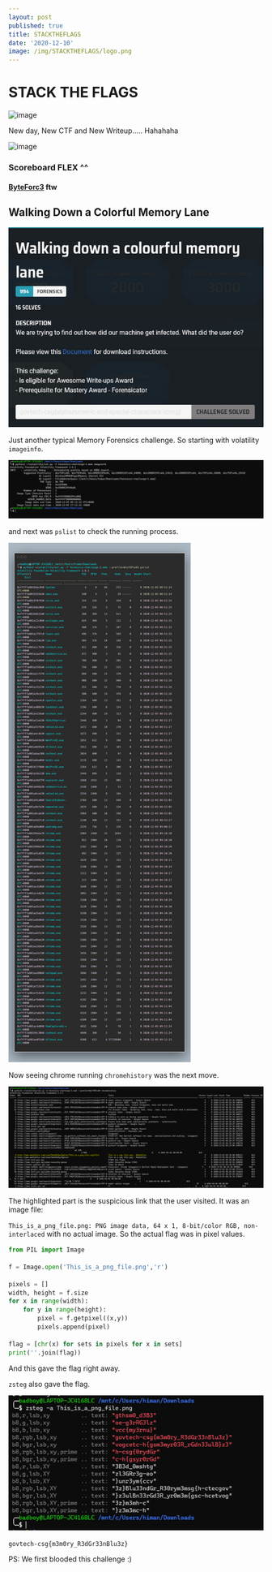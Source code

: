 ```yaml
---
layout: post
published: true
title: STACKTHEFLAGS
date: '2020-12-10'
image: /img/STACKTHEFLAGS/logo.png
---
```

# STACK THE FLAGS

![image](https://play.cat2.stf-2020.alttablabs.sg/img/main.776521d4.png)

New day, New CTF and New Writeup..... Hahahaha

![image](https://cdn.discordapp.com/attachments/773063605142552596/785159129223266315/unknown.png)

### Scoreboard FLEX ^^ 
#### [ByteForc3](https://ctftime.org/team/71631) ftw



## Walking Down a Colorful Memory Lane

![image](/img/STACKTHEFLAGS/1.png)

Just another typical Memory Forensics challenge. So starting with volatility `imageinfo`.

![image](/img/STACKTHEFLAGS/2.png)

and next was `pslist` to check the running process.

![image](/img/STACKTHEFLAGS/6.png)

Now seeing chrome running `chromehistory` was the next move.

![image](/img/STACKTHEFLAGS/4.png)

The highlighted part is the suspicious link that the user visited.
It was an image file:

`This_is_a_png_file.png: PNG image data, 64 x 1, 8-bit/color RGB, non-interlaced`
with no actual image. So the actual flag was in pixel values.

```python
from PIL import Image

f = Image.open('This_is_a_png_file.png','r')

pixels = []
width, height = f.size
for x in range(width):
	for y in range(height):
		pixel = f.getpixel((x,y))
		pixels.append(pixel)

flag = [chr(x) for sets in pixels for x in sets]
print(''.join(flag))
```

And this gave the flag right away.

 `zsteg`  also gave the flag.

 ![image](/img/STACKTHEFLAGS/5.png)

 ```govtech-csg{m3m0ry_R3dGr33nBlu3z}```

PS: We first blooded this challenge :)